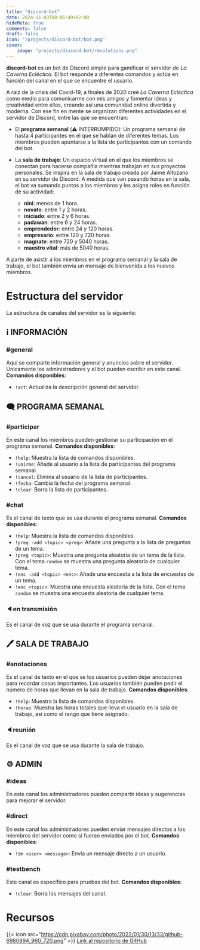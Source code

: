 ```yaml
---
title: "discord-bot"
date: 2024-11-03T00:06:49+02:00
hideMeta: true
comments: false
draft: false
icon: "/projects/discord-bot/bot.png"
cover:
    image: "projects/discord-bot/revolutions.png"
---
```


**discord-bot** es un bot de Discord simple para gamificar el servidor de *La Caverna Ecléctica*. El bot responde a diferentes comandos y actúa en función del canal en el que se encuentre el usuario.

A raíz de la crisis del Covid-19, a finales de 2020 creé *La Caverna Ecléctica* como medio para comunicarme con mis amigos y fomentar ideas y creatividad entre ellos, creando así una comunidad online divertida y moderna. Con ese fin en mente se organizan diferentes actividades en el servidor de Discord, entre las que se encuentran:

- El **programa semanal** (:warning: INTERRUMPIDO): Un programa semanal de hasta 4 participantes en el que se hablan de diferentes temas. Los miembros pueden apuntarse a la lista de participantes con un comando del bot.

- La **sala de trabajo**: Un espacio virtual en el que los miembros se conectan para hacerse compañía mientras trabajan en sus proyectos personales. Se inspira en la sala de trabajo creada por Jaime Altozano en su servidor de Discord. A medida que van pasando horas en la sala, el bot va sumando puntos a los miembros y les asigna roles en función de su actividad:
  - **nini**: menos de 1 hora.
  - **novato**: entre 1 y 2 horas.
  - **iniciado**: entre 2 y 6 horas.
  - **padawan**: entre 6 y 24 horas.
  - **emprendedor**: entre 24 y 120 horas.
  - **empresario**: entre 120 y 720 horas.
  - **magnate**: entre 720 y 5040 horas.
  - **maestro vital**: más de 5040 horas.

A parte de asistir a los miembros en el programa semanal y la sala de trabajo, el bot también envía un mensaje de bienvenida a los nuevos miembros.


# Estructura del servidor

La estructura de canales del servidor es la siguiente:

## ℹ INFORMACIÓN

### #general
Aquí se comparte información general y anuncios sobre el servidor. Únicamente los administradores y el bot pueden escribir en este canal.
**Comandos disponibles**:
- `!act`: Actualiza la descripción general del servidor.

## 🗨 PROGRAMA SEMANAL

### #participar
En este canal los miembros pueden gestionar su participación en el programa semanal.
**Comandos disponibles**:
- `!help`: Muestra la lista de comandos disponibles.
- `!unirme`: Añade al usuario a la lista de participantes del programa semanal.
- `!cancel`: Elimina al usuario de la lista de participantes.
- `!fecha`: Cambia la fecha del programa semanal.
- `!clear`: Borra la lista de participantes.

### #chat
Es el canal de texto que se usa durante el programa semanal.
**Comandos disponibles**:
- `!help`: Muestra la lista de comandos disponibles.
- `!preg -add <topic> <preg>`: Añade una pregunta a la lista de preguntas de un tema.
- `!preg <topic>`: Muestra una pregunta aleatoria de un tema de la lista. Con el tema `random` se muestra una pregunta aleatoria de cualquier tema.
- `!enc -add <topic> <enc>`: Añade una encuesta a la lista de encuestas de un tema.
- `!enc <topic>`: Muestra una encuesta aleatoria de la lista. Con el tema `random` se muestra una encuesta aleatoria de cualquier tema.

### 🔈en transmisión
Es el canal de voz que se usa durante el programa semanal.

## 🖊 SALA DE TRABAJO

### #anotaciones
Es el canal de texto en el que se los usuarios pueden dejar anotaciones para recordar cosas importantes. Los usuarios también pueden pedir el número de horas que llevan en la sala de trabajo.
**Comandos disponibles**:
- `!help`: Muestra la lista de comandos disponibles.
- `!horas`: Muestra las horas totales que lleva el usuario en la sala de trabajo, así como el rango que tiene asignado.

### 🔈reunión
Es el canal de voz que se usa durante la sala de trabajo.

## ⚙ ADMIN

### #ideas
En este canal los administradores pueden compartir ideas y sugerencias para mejorar el servidor.

### #direct
En este canal los administradores pueden enviar mensajes directos a los miembros del servidor como si fueran enviados por el bot.
**Comandos disponibles**:
- `!dm <user> <message>`: Envía un mensaje directo a un usuario.

### #testbench
Este canal es específico para pruebas del bot.
**Comandos disponibles**:
- `!clear`: Borra los mensajes del canal.

# Recursos

{{< icon src="https://cdn.pixabay.com/photo/2022/01/30/13/33/github-6980894_960_720.png" >}} [Link al repositorio de GitHub](https://github.com/XicuM/discord-bot)